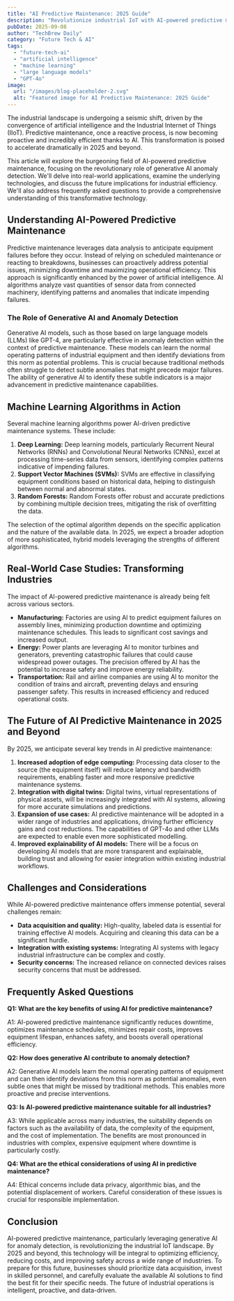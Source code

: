 ```yaml
---
title: "AI Predictive Maintenance: 2025 Guide"
description: "Revolutionize industrial IoT with AI-powered predictive maintenance.  Learn how generative AI anomaly detection enhances efficiency through real-world case studies.  Master machine learning & artificial intelligence techniques today!"
pubDate: 2025-09-08
author: "TechBrew Daily"
category: "Future Tech & AI"
tags:
  - "future-tech-ai"
  - "artificial intelligence"
  - "machine learning"
  - "large language models"
  - "GPT-4o"
image:
  url: "/images/blog-placeholder-2.svg"
  alt: "Featured image for AI Predictive Maintenance: 2025 Guide"
---
```


The industrial landscape is undergoing a seismic shift, driven by the convergence of artificial intelligence and the Industrial Internet of Things (IIoT).  Predictive maintenance, once a reactive process, is now becoming proactive and incredibly efficient thanks to AI. This transformation is poised to accelerate dramatically in 2025 and beyond.

This article will explore the burgeoning field of AI-powered predictive maintenance, focusing on the revolutionary role of generative AI anomaly detection.  We'll delve into real-world applications, examine the underlying technologies, and discuss the future implications for industrial efficiency. We'll also address frequently asked questions to provide a comprehensive understanding of this transformative technology.

## Understanding AI-Powered Predictive Maintenance

Predictive maintenance leverages data analysis to anticipate equipment failures before they occur.  Instead of relying on scheduled maintenance or reacting to breakdowns, businesses can proactively address potential issues, minimizing downtime and maximizing operational efficiency. This approach is significantly enhanced by the power of artificial intelligence.  AI algorithms analyze vast quantities of sensor data from connected machinery, identifying patterns and anomalies that indicate impending failures.

### The Role of Generative AI and Anomaly Detection

Generative AI models, such as those based on large language models (LLMs) like GPT-4, are particularly effective in anomaly detection within the context of predictive maintenance. These models can learn the normal operating patterns of industrial equipment and then identify deviations from this norm as potential problems. This is crucial because traditional methods often struggle to detect subtle anomalies that might precede major failures.  The ability of generative AI to identify these subtle indicators is a major advancement in predictive maintenance capabilities.

## Machine Learning Algorithms in Action

Several machine learning algorithms power AI-driven predictive maintenance systems.  These include:

1. **Deep Learning:** Deep learning models, particularly Recurrent Neural Networks (RNNs) and Convolutional Neural Networks (CNNs), excel at processing time-series data from sensors, identifying complex patterns indicative of impending failures.
2. **Support Vector Machines (SVMs):** SVMs are effective in classifying equipment conditions based on historical data, helping to distinguish between normal and abnormal states.
3. **Random Forests:**  Random Forests offer robust and accurate predictions by combining multiple decision trees, mitigating the risk of overfitting the data.

The selection of the optimal algorithm depends on the specific application and the nature of the available data.  In 2025, we expect a broader adoption of more sophisticated, hybrid models leveraging the strengths of different algorithms.


## Real-World Case Studies:  Transforming Industries

The impact of AI-powered predictive maintenance is already being felt across various sectors.

* **Manufacturing:**  Factories are using AI to predict equipment failures on assembly lines, minimizing production downtime and optimizing maintenance schedules.  This leads to significant cost savings and increased output.
* **Energy:**  Power plants are leveraging AI to monitor turbines and generators, preventing catastrophic failures that could cause widespread power outages. The precision offered by AI has the potential to increase safety and improve energy reliability.
* **Transportation:**  Rail and airline companies are using AI to monitor the condition of trains and aircraft, preventing delays and ensuring passenger safety.  This results in increased efficiency and reduced operational costs.


##  The Future of AI Predictive Maintenance in 2025 and Beyond

By 2025, we anticipate several key trends in AI predictive maintenance:

1. **Increased adoption of edge computing:** Processing data closer to the source (the equipment itself) will reduce latency and bandwidth requirements, enabling faster and more responsive predictive maintenance systems.
2. **Integration with digital twins:** Digital twins, virtual representations of physical assets, will be increasingly integrated with AI systems, allowing for more accurate simulations and predictions.
3. **Expansion of use cases:** AI predictive maintenance will be adopted in a wider range of industries and applications, driving further efficiency gains and cost reductions.  The capabilities of GPT-4o and other LLMs are expected to enable even more sophisticated modelling.
4. **Improved explainability of AI models:**  There will be a focus on developing AI models that are more transparent and explainable, building trust and allowing for easier integration within existing industrial workflows.


##  Challenges and Considerations

While AI-powered predictive maintenance offers immense potential, several challenges remain:

* **Data acquisition and quality:**  High-quality, labeled data is essential for training effective AI models.  Acquiring and cleaning this data can be a significant hurdle.
* **Integration with existing systems:** Integrating AI systems with legacy industrial infrastructure can be complex and costly.
* **Security concerns:**  The increased reliance on connected devices raises security concerns that must be addressed.


## Frequently Asked Questions

**Q1: What are the key benefits of using AI for predictive maintenance?**

A1:  AI-powered predictive maintenance significantly reduces downtime, optimizes maintenance schedules, minimizes repair costs, improves equipment lifespan, enhances safety, and boosts overall operational efficiency.

**Q2: How does generative AI contribute to anomaly detection?**

A2: Generative AI models learn the normal operating patterns of equipment and can then identify deviations from this norm as potential anomalies, even subtle ones that might be missed by traditional methods. This enables more proactive and precise interventions.

**Q3: Is AI-powered predictive maintenance suitable for all industries?**

A3: While applicable across many industries, the suitability depends on factors such as the availability of data, the complexity of the equipment, and the cost of implementation.  The benefits are most pronounced in industries with complex, expensive equipment where downtime is particularly costly.

**Q4:  What are the ethical considerations of using AI in predictive maintenance?**

A4: Ethical concerns include data privacy, algorithmic bias, and the potential displacement of workers.  Careful consideration of these issues is crucial for responsible implementation.


## Conclusion

AI-powered predictive maintenance, particularly leveraging generative AI for anomaly detection, is revolutionizing the industrial IoT landscape.  By 2025 and beyond, this technology will be integral to optimizing efficiency, reducing costs, and improving safety across a wide range of industries.  To prepare for this future, businesses should prioritize data acquisition, invest in skilled personnel, and carefully evaluate the available AI solutions to find the best fit for their specific needs.  The future of industrial operations is intelligent, proactive, and data-driven.